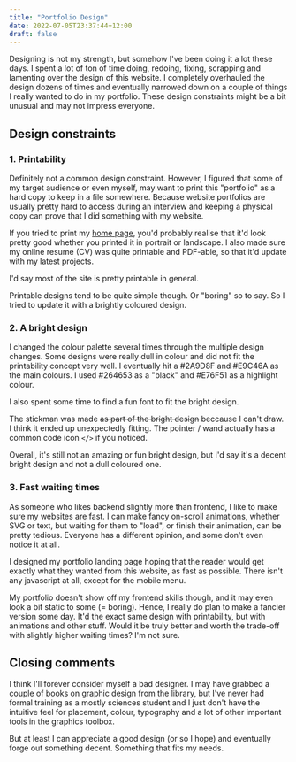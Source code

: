 ```yaml
---
title: "Portfolio Design"
date: 2022-07-05T23:37:44+12:00
draft: false
---
```


Designing is not my strength, but somehow I've been doing it a lot these days. I spent a lot of ton of time doing, redoing, fixing, scrapping and lamenting over the design of this website. I completely overhauled the design dozens of times and eventually narrowed down on a couple of things I really wanted to do in my portfolio. These design constraints might be a bit unusual and may not impress everyone.

## Design constraints

### 1. Printability

Definitely not a common design constraint. However, I figured that some of my target audience or even myself, may want to print this "portfolio" as a hard copy to keep in a file somewhere. Because website portfolios are usually pretty hard to access during an interview and keeping a physical copy can prove that I did something with my website.

If you tried to print my [home page](/), you'd probably realise that it'd look pretty good whether you printed it in portrait or landscape. I also made sure my online resume (CV) was quite printable and PDF-able, so that it'd update with my latest projects. 

I'd say most of the site is pretty printable in general.

Printable designs tend to be quite simple though. Or "boring" so to say. So I tried to update it with a brightly coloured design.

### 2. A bright design

I changed the colour palette several times through the multiple design changes. Some designs were really dull in colour and did not fit the printability concept very well. I eventually hit a #2A9D8F and #E9C46A as the main colours. I used #264653 as a "black" and #E76F51 as a highlight colour.

I also spent some time to find a fun font to fit the bright design.

The stickman was made ~~as part of the bright design~~ beccause I can't draw. I think it ended up unexpectedly fitting. The pointer / wand actually has a common code icon `</>` if you noticed.

Overall, it's still not an amazing or fun bright design, but I'd say it's a decent bright design and not a dull coloured one.

### 3. Fast waiting times

As someone who likes backend slightly more than frontend, I like to make sure my websites are fast. I can make fancy on-scroll animations, whether SVG or text, but waiting for them to "load", or finish their animation, can be pretty tedious. Everyone has a different opinion, and some don't even notice it at all.

I designed my portfolio landing page hoping that the reader would get exactly what they wanted from this website, as fast as possible. There isn't any javascript at all, except for the mobile menu.

My portfolio doesn't show off my frontend skills though, and it may even look a bit static to some (= boring). Hence, I really do plan to make a fancier version some day. It'd the exact same design with printability, but with animations and other stuff. Would it be truly better and worth the trade-off with slightly higher waiting times? I'm not sure. 

## Closing comments
I think I'll forever consider myself a bad designer. I may have grabbed a couple of books on graphic design from the library, but I've never had formal training as a mostly sciences student and I just don't have the intuitive feel for placement, colour, typography and a lot of other important tools in the graphics toolbox.

But at least I can appreciate a good design (or so I hope) and eventually forge out something decent. Something that fits my needs.